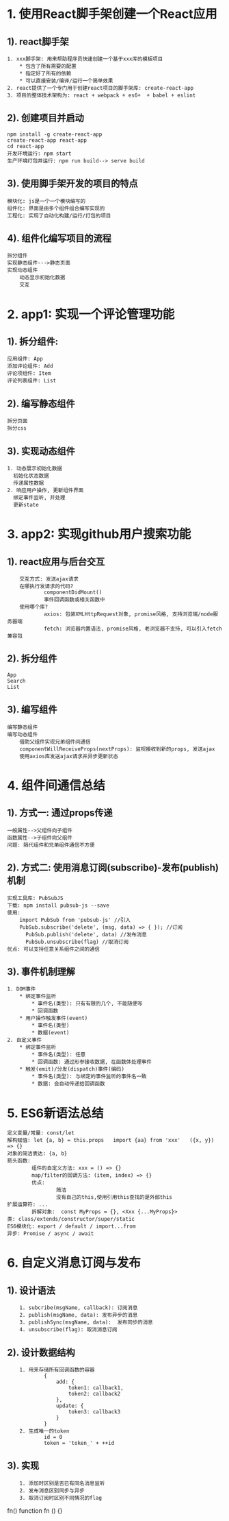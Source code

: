 # 1. 使用React脚手架创建一个React应用
## 1). react脚手架
	1. xxx脚手架: 用来帮助程序员快速创建一个基于xxx库的模板项目
		* 包含了所有需要的配置
		* 指定好了所有的依赖
		* 可以直接安装/编译/运行一个简单效果
	2. react提供了一个专门用于创建react项目的脚手架库: create-react-app
	3. 项目的整体技术架构为: react + webpack + es6+  + babel + eslint

## 2). 创建项目并启动
	npm install -g create-react-app
	create-react-app react-app
	cd react-app
	开发环境运行: npm start
	生产环境打包并运行: npm run build--> serve build

## 3). 使用脚手架开发的项目的特点
	模块化: js是一个一个模块编写的
	组件化: 界面是由多个组件组合编写实现的
	工程化: 实现了自动化构建/运行/打包的项目

## 4). 组件化编写项目的流程
	拆分组件
	实现静态组件--->静态页面
	实现动态组件
		动态显示初始化数据
		交互

# 2. app1: 实现一个评论管理功能
## 1). 拆分组件:
	应用组件: App
	添加评论组件: Add
	评论项组件: Item
	评论列表组件: List

## 2). 编写静态组件
	拆分页面
	拆分css

## 3). 实现动态组件
	1. 动态展示初始化数据
	  初始化状态数据
	  传递属性数据
	2. 响应用户操作, 更新组件界面
	  绑定事件监听, 并处理
	  更新state



# 3. app2: 实现github用户搜索功能
## 1). react应用与后台交互
		交互方式: 发送ajax请求
		在哪执行发请求的代码?
				componentDidMount()
				事件回调函数或相关函数中
		使用哪个库?
				axios: 包装XMLHttpRequest对象, promise风格, 支持浏览端/node服务器端
				fetch: 浏览器内置语法, promise风格, 老浏览器不支持, 可以引入fetch兼容包
## 2). 拆分组件
    App
    Search
    List
## 3). 编写组件
	编写静态组件
	编写动态组件
		借助父组件实现兄弟组件间通信
		componentWillReceiveProps(nextProps): 监视接收到新的props, 发送ajax
		使用axios库发送ajax请求并异步更新状态

# 4. 组件间通信总结
## 1). 方式一: 通过props传递
	一般属性-->父组件向子组件
	函数属性-->子组件向父组件
	问题: 隔代组件和兄弟组件通信不方便
	
## 2). 方式二: 使用消息订阅(subscribe)-发布(publish)机制
	实现工具库: PubSubJS
	下载: npm install pubsub-js --save
	使用: 
	  	import PubSub from 'pubsub-js' //引入
	  	PubSub.subscribe('delete', (msg, data) => { }); //订阅
	 	  PubSub.publish('delete', data) //发布消息
	 	  PubSub.unsubscribe(flag) //取消订阅
	优点: 可以支持任意关系组件之间的通信

## 3). 事件机制理解
	1. DOM事件
		* 绑定事件监听
			* 事件名(类型): 只有有限的几个, 不能随便写
			* 回调函数
		* 用户操作触发事件(event)
			* 事件名(类型)
			* 数据(event)
	2. 自定义事件
		* 绑定事件监听
			* 事件名(类型): 任意
			* 回调函数: 通过形参接收数据, 在函数体处理事件
		* 触发(emit)/分发(dispatch)事件(编码)
			* 事件名(类型): 与绑定的事件监听的事件名一致
			* 数据: 会自动传递给回调函数
      
# 5. ES6新语法总结
	定义变量/常量: const/let
	解构赋值: let {a, b} = this.props   import {aa} from 'xxx'   ({x, y}) => {}
	对象的简洁表达: {a, b}
	箭头函数: 
			组件的自定义方法: xxx = () => {}
			map/filter的回调方法: (item, index) => {}
			优点:
					简洁
					没有自己的this,使用引用this查找的是外部this
	扩展运算符: ...
			拆解对象:  const MyProps = {}, <Xxx {...MyProps}>
	类: class/extends/constructor/super/static
	ES6模块化: export / default / import...from
	异步: Promise / async / await

# 6. 自定义消息订阅与发布
## 1). 设计语法
		1. subcribe(msgName, callback): 订阅消息
		2. publish(msgName, data): 发布异步的消息
		3. publishSync(msgName, data):  发布同步的消息
		4. unsubscribe(flag): 取消消息订阅
## 2). 设计数据结构
		1. 用来存储所有回调函数的容器
				{
					add: {
						token1: callback1, 
						token2: callback2
					},
					update: {
						token3: callback3
					}
				}
		2. 生成唯一的token
				id = 0
				token = 'token_' + ++id

## 3). 实现
		1. 添加时区别是否已有同名消息监听
		2. 发布消息区别同步与异步
		3. 取消订阅时区别不同情况的flag

fn()
function fn () {}

<!-- 
执行函数定义: 创建函数对象
执行函数调用: 必须在创建函数对象之后
 -->